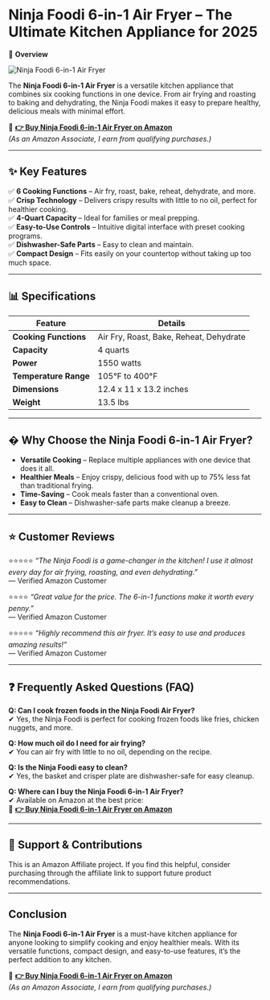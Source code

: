 # Ninja Foodi 6-in-1 Air Fryer – The Ultimate Kitchen Appliance for 2025

📌 **Overview**  

![Ninja Foodi 6-in-1 Air Fryer](https://m.media-amazon.com/images/I/511+uXaPLlL._AC_SL1001_.jpg) 

The **Ninja Foodi 6-in-1 Air Fryer** is a versatile kitchen appliance that combines six cooking functions in one device. From air frying and roasting to baking and dehydrating, the Ninja Foodi makes it easy to prepare healthy, delicious meals with minimal effort.

🔗 **[👉 Buy Ninja Foodi 6-in-1 Air Fryer on Amazon](https://amzn.to/4431a5k)**  
*(As an Amazon Associate, I earn from qualifying purchases.)*

---

## ✨ **Key Features**  

✅ **6 Cooking Functions** – Air fry, roast, bake, reheat, dehydrate, and more.  
✅ **Crisp Technology** – Delivers crispy results with little to no oil, perfect for healthier cooking.  
✅ **4-Quart Capacity** – Ideal for families or meal prepping.  
✅ **Easy-to-Use Controls** – Intuitive digital interface with preset cooking programs.  
✅ **Dishwasher-Safe Parts** – Easy to clean and maintain.  
✅ **Compact Design** – Fits easily on your countertop without taking up too much space.  

---

## 📊 **Specifications**  

| **Feature**               | **Details**                              |
|---------------------------|------------------------------------------|
| **Cooking Functions**     | Air Fry, Roast, Bake, Reheat, Dehydrate  |
| **Capacity**              | 4 quarts                                 |
| **Power**                 | 1550 watts                               |
| **Temperature Range**     | 105°F to 400°F                          |
| **Dimensions**            | 12.4 x 11 x 13.2 inches                 |
| **Weight**                | 13.5 lbs                                 |

---

## � **Why Choose the Ninja Foodi 6-in-1 Air Fryer?**  
- **Versatile Cooking** – Replace multiple appliances with one device that does it all.  
- **Healthier Meals** – Enjoy crispy, delicious food with up to 75% less fat than traditional frying.  
- **Time-Saving** – Cook meals faster than a conventional oven.  
- **Easy to Clean** – Dishwasher-safe parts make cleanup a breeze.  

---

## ⭐ **Customer Reviews**  

⭐️⭐️⭐️⭐️⭐️ *“The Ninja Foodi is a game-changer in the kitchen! I use it almost every day for air frying, roasting, and even dehydrating.”*  
— Verified Amazon Customer  

⭐️⭐️⭐️⭐️ *“Great value for the price. The 6-in-1 functions make it worth every penny.”*  
— Verified Amazon Customer  

⭐️⭐️⭐️⭐️⭐️ *“Highly recommend this air fryer. It’s easy to use and produces amazing results!”*  
— Verified Amazon Customer  

---

## ❓ **Frequently Asked Questions (FAQ)**  

**Q: Can I cook frozen foods in the Ninja Foodi Air Fryer?**  
✔ Yes, the Ninja Foodi is perfect for cooking frozen foods like fries, chicken nuggets, and more.  

**Q: How much oil do I need for air frying?**  
✔ You can air fry with little to no oil, depending on the recipe.  

**Q: Is the Ninja Foodi easy to clean?**  
✔ Yes, the basket and crisper plate are dishwasher-safe for easy cleanup.  

**Q: Where can I buy the Ninja Foodi 6-in-1 Air Fryer?**  
✔ Available on Amazon at the best price:  
🔗 **[👉 Buy Ninja Foodi 6-in-1 Air Fryer on Amazon](https://amzn.to/4431a5k)**

---

## 📢 **Support & Contributions**  
This is an Amazon Affiliate project. If you find this helpful, consider purchasing through the affiliate link to support future product recommendations.

---

## **Conclusion**  
The **Ninja Foodi 6-in-1 Air Fryer** is a must-have kitchen appliance for anyone looking to simplify cooking and enjoy healthier meals. With its versatile functions, compact design, and easy-to-use features, it’s the perfect addition to any kitchen.  

🔗 **[👉 Buy Ninja Foodi 6-in-1 Air Fryer on Amazon](https://amzn.to/4431a5k)**  
*(As an Amazon Associate, I earn from qualifying purchases.)*